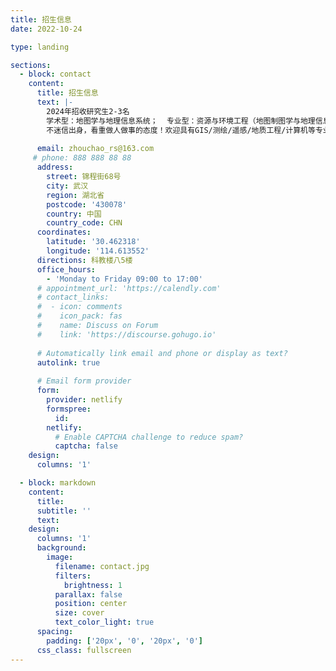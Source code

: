 ```yaml
---
title: 招生信息
date: 2022-10-24

type: landing

sections:
  - block: contact
    content:
      title: 招生信息
      text: |-
        2024年招收研究生2-3名
        学术型：地图学与地理信息系统；  专业型：资源与环境工程（地图制图学与地理信息工程，大地测量学与测量工程，摄影测量与遥感）
        不迷信出身，看重做人做事的态度！欢迎具有GIS/测绘/遥感/地质工程/计算机等专业背景的学生报考！
        
      email: zhouchao_rs@163.com
     # phone: 888 888 88 88
      address:
        street: 锦程街68号
        city: 武汉
        region: 湖北省
        postcode: '430078'
        country: 中国
        country_code: CHN
      coordinates:
        latitude: '30.462318'
        longitude: '114.613552'
      directions: 科教楼八5楼
      office_hours:
        - 'Monday to Friday 09:00 to 17:00'
      # appointment_url: 'https://calendly.com'
      # contact_links:
      #  - icon: comments
      #    icon_pack: fas
      #    name: Discuss on Forum
      #    link: 'https://discourse.gohugo.io'
    
      # Automatically link email and phone or display as text?
      autolink: true
    
      # Email form provider
      form:
        provider: netlify
        formspree:
          id:
        netlify:
          # Enable CAPTCHA challenge to reduce spam?
          captcha: false
    design:
      columns: '1'

  - block: markdown
    content:
      title:
      subtitle: ''
      text:
    design:
      columns: '1'
      background:
        image: 
          filename: contact.jpg
          filters:
            brightness: 1
          parallax: false
          position: center
          size: cover
          text_color_light: true
      spacing:
        padding: ['20px', '0', '20px', '0']
      css_class: fullscreen
---
```

